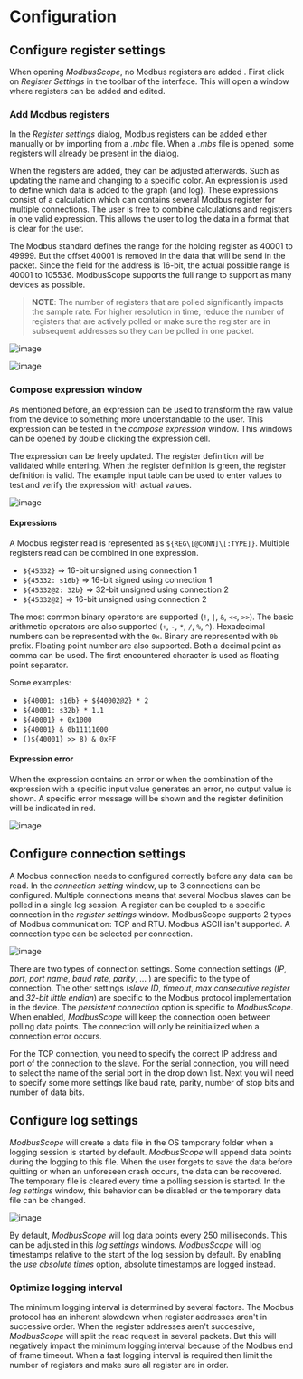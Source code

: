 # Configuration

## Configure register settings

When opening *ModbusScope*, no Modbus registers are added . First click on *Register Settings* in the toolbar of the interface. This will open a window where registers can be added and edited.

### Add Modbus registers

In the *Register settings* dialog, Modbus registers can be added either manually or by importing from a *.mbc* file. When a *.mbs* file is opened, some registers will already be present in the dialog.

When the registers are added, they can be adjusted afterwards. Such as updating the name and changing to a specific color. An expression is used to define which data is added to the graph (and log). These expressions consist of a calculation which can contains several Modbus register for multiple connections. The user is free to combine calculations and registers in one valid expression. This allows the user to log the data in a format that is clear for the user.

The Modbus standard defines the range for the holding register as 40001 to 49999. But the offset 40001 is removed in the data that will be send in the packet. Since the field for the address is 16-bit, the actual possible range is 40001 to 105536. ModbusScope supports the full range to support as many devices as possible.

> **NOTE**: The number of registers that are polled significantly impacts the sample rate. For higher resolution in time, reduce the number of registers that are actively polled or make sure the register are in subsequent addresses so they can be polled in one packet.

![image](../_static/user_manual/register_settings_dialog_with_registers.png)

![image](../_static/user_manual/add_register_dialog.png)

### Compose expression window

As mentioned before, an expression can be used to transform the raw value from the device to something more understandable to the user. This expression can be tested in the *compose expression* window. This windows can be opened by double clicking the expression cell.

The expression can be freely updated. The register definition will be validated while entering. When the register definition is green, the register definition is valid. The example input table can be used to enter values to test and verify the expression with actual values.

![image](../_static/user_manual/expression_dialog.png)

#### Expressions

A Modbus register read is represented as `${REG\[@CONN]\[:TYPE]}`. Multiple registers read can be combined in one expression.

* `${45332}` => 16-bit unsigned using connection 1
* `${45332: s16b}` => 16-bit signed using connection 1
* `${45332@2: 32b}` => 32-bit unsigned using connection 2
* `${45332@2}` => 16-bit unsigned using connection 2

The most common binary operators are supported (`!`, `|`, `&`, `<<`, `>>`). The basic arithmetic operators are also supported (`+`, `-`, `*`, `/`, `%`, `^`). Hexadecimal numbers can be represented with the `0x`. Binary are represented with `0b` prefix. Floating point number are also supported. Both a decimal point as comma can be used. The first encountered character is used as floating point separator.

Some examples:

* `${40001: s16b} + ${40002@2} * 2`
* `${40001: s32b} * 1.1`
* `${40001} + 0x1000`
* `${40001} & 0b11111000`
* `()${40001} >> 8) & 0xFF`

#### Expression error

When the expression contains an error or when the combination of the expression with a specific input value generates an error, no output value is shown. A specific error message will be shown and the register definition will be indicated in red.

![image](../_static/user_manual/expression_dialog_error.png)

## Configure connection settings

A Modbus connection needs to configured correctly before any data can be read. In the *connection setting* window, up to 3 connections can be configured. Multiple connections means that several Modbus slaves can be polled in a single log session. A register can be coupled to a specific connection in the *register settings* window. ModbusScope supports 2 types of Modbus communication: TCP and RTU. Modbus ASCII isn't supported. A connection type can be selected per connection.

![image](../_static/user_manual/connection_settings.png)

There are two types of connection settings. Some connection settings (*IP*, *port*, *port name*, *baud rate*, *parity*, ... ) are specific to the type of connection. The other settings (*slave ID*, *timeout*, *max consecutive register* and *32-bit little endian*) are specific to the Modbus protocol implementation in the device. The *persistent connection* option is specific to *ModbusScope*. When enabled, *ModbusScope* will keep the connection open between polling data points. The connection will only be reinitialized when a connection error occurs.

For the TCP connection, you need to specify the correct IP address and port of the connection to the slave. For the serial connection, you will need to select the name of the serial port in the drop down list. Next you will need to specify some more settings like baud rate, parity, number of stop bits and number of data bits.

## Configure log settings

*ModbusScope* will create a data file in the OS temporary folder when a logging session is started by default. *ModbusScope* will append data points during the logging to this file. When the user forgets to save the data before quitting or when an unforeseen crash occurs, the data can be recovered. The temporary file is cleared every time a polling session is started. In the *log settings* window, this behavior can be disabled or the temporary data file can be changed.

![image](../_static/user_manual/log_settings.png)

By default, *ModbusScope* will log data points every 250 milliseconds. This can be adjusted in this *log settings* windows. *ModbusScope* will log timestamps relative to the start of the log session by default. By enabling the *use absolute times* option, absolute timestamps are logged instead.

### Optimize logging interval

The minimum logging interval is determined by several factors. The Modbus protocol has an inherent slowdown when register addresses aren't in successive order. When the register addresses aren't successive, *ModbusScope* will split the read request in several packets. But this will negatively impact the minimum logging interval because of the Modbus end of frame timeout. When a fast logging interval is required then limit the number of registers and make sure all register are in order.
